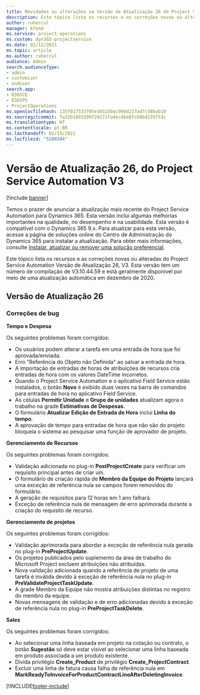 ```yaml
---
title: Novidades ou alterações na Versão de Atualização 26 do Project Service Automation V3
description: Este tópico lista os recursos e as correções novas ou alteradas disponíveis na Versão de Atualização 26 do Project Service Automation V3.
author: ruhercul
manager: kfend
ms.service: project-operations
ms.custom: dyn365-projectservice
ms.date: 01/12/2021
ms.topic: article
ms.author: ruhercul
audience: Admin
search.audienceType:
- admin
- customizer
- enduser
search.app:
- D365CE
- D365PS
- ProjectOperations
ms.openlocfilehash: 135f017533705e165230ac994d217ad7c58bab10
ms.sourcegitcommit: fa32b1893286f20271fa4ec4be8fc68bd135f53c
ms.translationtype: HT
ms.contentlocale: pt-BR
ms.lasthandoff: 02/15/2021
ms.locfileid: "5280384"
---
```

# <a name="project-service-automation-update-release-26-v3"></a>Versão de Atualização 26, do Project Service Automation V3

[!include [banner](../includes/psa-now-project-operations.md)]

Temos o prazer de anunciar a atualização mais recente do Project Service Automation para Dynamics 365. Esta versão inclui algumas melhorias importantes na qualidade, no desempenho e na usabilidade. Esta versão é compatível com o Dynamics 365 9.x. Para atualizar para esta versão, acesse a página de soluções online do Centro de Administração do Dynamics 365 para instalar a atualização. Para obter mais informações, consulte [Instalar, atualizar ou remover uma solução preferencial](https://docs.microsoft.com/power-platform/admin/install-remove-preferred-solution).

Este tópico lista os recursos e as correções novas ou alteradas do Project Service Automation Versão de Atualização 26, V3. Esta versão tem um número de compilação de V3.10.44.59 e está geralmente disponível por meio de uma atualização automática em dezembro de 2020.

## <a name="update-release-26"></a>Versão de Atualização 26

### <a name="bug-fixes"></a>Correções de bug

**Tempo e Despesa**

Os seguintes problemas foram corrigidos:

- Os usuários podem alterar a tarefa em uma entrada de hora que foi aprovada/enviada.
- Erro "Referência do Objeto não Definida" ao salvar a entrada de hora.
- A importação de entradas de horas de atribuições de recursos cria entradas de hora com os valores DateTime incorretos.
- Quando o Project Service Automation e o aplicativo Field Service estão instalados, o botão **Novo** é exibido duas vezes na barra de comandos para entradas de hora no aplicativo Field Service.
- As células **Permitir Unidade** e **Grupo de unidades** atualizam agora o trabalho na grade **Estimativas de Despesas**.
- O formulário **Atualizar Edição de Entrada de Hora** inclui **Linha do tempo**.
- A aprovação de tempo para entradas de hora que não são do projeto bloqueia o sistema ao pesquisar uma função de aprovador de projeto.

**Gerenciamento de Recursos**

Os seguintes problemas foram corrigidos:

- Validação adicionada no plug-in **PostProjectCreate** para verificar um requisito principal antes de criar um.
- O formulário de criação rápida de **Membro da Equipe do Projeto** lançará uma exceção de referência nula se campos forem removidos do formulário.
- A geração de requisitos para 12 horas em 1 ano falhará.
- Exceção de referência nula de mensagem de erro aprimorada durante a criação do requisito de recurso.

**Gerenciamento de projetos**

Os seguintes problemas foram corrigidos:

- Validação aprimorada para abordar a exceção de referência nula gerada no plug-in **PreProjectUpdate**.
- Os projetos publicados pelo suplemento da área de trabalho do Microsoft Project excluem atribuições não atribuídas.
- Nova validação adicionada quando a referência de projeto de uma tarefa é inválida devido à exceção de referência nula no plug-in **PreValidateProjectTaskUpdate**.
- A grade Membro da Equipe não mostra atribuições distintas no registro do membro da equipe.
- Novas mensagens de validação e de erro adicionadas devido à exceção de referência nula no plug-in **PreProjectTaskDelete**.

**Sales**

Os seguintes problemas foram corrigidos:

- Ao selecionar uma linha baseada em projeto na cotação ou contrato, o botão **Sugestão** só deve estar visível ao selecionar uma linha baseada em produto associada a um produto existente.
- Divida privilégio **Create_Product** de privilégio **Create_ProjectContract**.
- Excluir uma linha de fatura causa falha de referência nula em **MarkReadyToInvoiceForProductContractLineAfterDeletingInvoice**.


[!INCLUDE[footer-include](../includes/footer-banner.md)]
